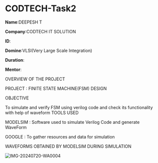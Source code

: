 # CODTECH-Task2

**Name**:DEEPESH T

**Company**:CODTECH IT SOLUTION

**ID**:

**Domine**:VLSI(Very Large Scale Integration)

**Duration**:

**Mentor**:

OVERVIEW OF THE PROJECT

PROJECT : FINITE STATE MACHINE(FSM) DESIGN

OBJECTIVE

To simulate and verify FSM using verilog code and check its functionality with help of waveform 
TOOLS USED

MODELSIM : Software used to simulate Verilog Code and generate WaveForm

GOOGLE : To gather resources and data for simulation

WAVEFORMS OBTAINED BY MODELSIM DURING SIMULATION

![IMG-20240720-WA0004](https://github.com/user-attachments/assets/7a4d5544-155d-4d7d-a146-8755ac5e1726)

